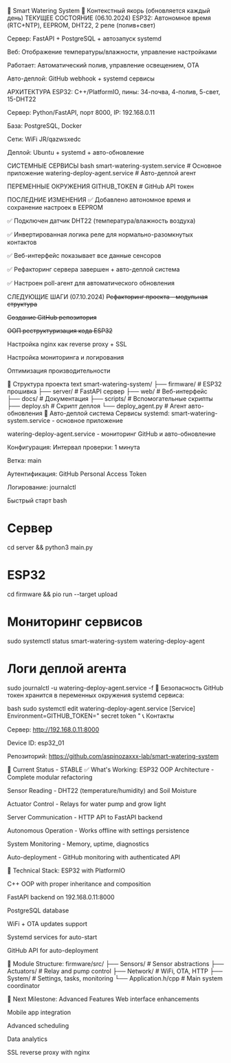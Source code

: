 🌱 Smart Watering System
🎯 Контекстный якорь (обновляется каждый день)
ТЕКУЩЕЕ СОСТОЯНИЕ (06.10.2024)
ESP32: Автономное время (RTC+NTP), EEPROM, DHT22, 2 реле (полив+свет)

Сервер: FastAPI + PostgreSQL + автозапуск systemd

Веб: Отображение температуры/влажности, управление настройками

Работает: Автоматический полив, управление освещением, OTA

Авто-деплой: GitHub webhook + systemd сервисы

АРХИТЕКТУРА
ESP32: C++/PlatformIO, пины: 34-почва, 4-полив, 5-свет, 15-DHT22

Сервер: Python/FastAPI, порт 8000, IP: 192.168.0.11

База: PostgreSQL, Docker

Сети: WiFi JR/qazwsxedc

Деплой: Ubuntu + systemd + авто-обновление

СИСТЕМНЫЕ СЕРВИСЫ
bash
smart-watering-system.service      # Основное приложение
watering-deploy-agent.service      # Авто-деплой агент

ПЕРЕМЕННЫЕ ОКРУЖЕНИЯ
GITHUB_TOKEN # GitHub API токен

ПОСЛЕДНИЕ ИЗМЕНЕНИЯ
✅ Добавлено автономное время и сохранение настроек в EEPROM

✅ Подключен датчик DHT22 (температура/влажность воздуха)

✅ Инвертированная логика реле для нормально-разомкнутых контактов

✅ Веб-интерфейс показывает все данные сенсоров

✅ Рефакторинг сервера завершен + авто-деплой система

✅ Настроен poll-агент для автоматического обновления

СЛЕДУЮЩИЕ ШАГИ (07.10.2024)
~~Рефакторинг проекта - модульная структура~~

~~Создание GitHub репозитория~~

~~ООП реструктуризация кода ESP32~~

Настройка nginx как reverse proxy + SSL

Настройка мониторинга и логирования

Оптимизация производительности

📁 Структура проекта
text
smart-watering-system/
├── firmware/           # ESP32 прошивка
├── server/             # FastAPI сервер
├── web/                # Веб-интерфейс  
├── docs/               # Документация
├── scripts/            # Вспомогательные скрипты
├── deploy.sh           # Скрипт деплоя
└── deploy_agent.py     # Агент авто-обновления
🔧 Авто-деплой система
Сервисы systemd:
smart-watering-system.service - основное приложение

watering-deploy-agent.service - мониторинг GitHub и авто-обновление

Конфигурация:
Интервал проверки: 1 минута

Ветка: main

Аутентификация: GitHub Personal Access Token

Логирование: journalctl

Быстрый старт
bash
# Сервер
cd server && python3 main.py

# ESP32  
cd firmware && pio run --target upload

# Мониторинг сервисов
sudo systemctl status smart-watering-system watering-deploy-agent

# Логи деплой агента
sudo journalctl -u watering-deploy-agent.service -f
🔐 Безопасность
GitHub токен хранится в переменных окружения systemd сервиса:

bash
sudo systemctl edit watering-deploy-agent.service
[Service]
Environment=GITHUB_TOKEN=" secret token "
📞 Контакты

Сервер: http://192.168.0.11:8000

Device ID: esp32_01

Репозиторий: https://github.com/aspinozaxxx-lab/smart-watering-system

🎯 Current Status - STABLE
✅ What's Working:
ESP32 OOP Architecture - Complete modular refactoring

Sensor Reading - DHT22 (temperature/humidity) and Soil Moisture

Actuator Control - Relays for water pump and grow light

Server Communication - HTTP API to FastAPI backend

Autonomous Operation - Works offline with settings persistence

System Monitoring - Memory, uptime, diagnostics

Auto-deployment - GitHub monitoring with authenticated API

🔧 Technical Stack:
ESP32 with PlatformIO

C++ OOP with proper inheritance and composition

FastAPI backend on 192.168.0.11:8000

PostgreSQL database

WiFi + OTA updates support

Systemd services for auto-start

GitHub API for auto-deployment

📁 Module Structure:
firmware/src/
├── Sensors/ # Sensor abstractions
├── Actuators/ # Relay and pump control
├── Network/ # WiFi, OTA, HTTP
├── System/ # Settings, tasks, monitoring
└── Application.h/cpp # Main system coordinator

🚀 Next Milestone: Advanced Features
Web interface enhancements

Mobile app integration

Advanced scheduling

Data analytics

SSL reverse proxy with nginx
